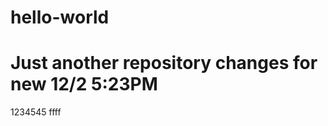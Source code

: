 # hello-world
Just another repository
changes for new 12/2 5:23PM
====================
1234545
ffff

